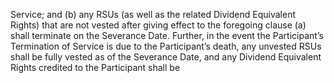 Service; and (b) any RSUs (as well as the related Dividend Equivalent Rights) that are not vested after
giving effect to the foregoing clause (a) shall terminate on the Severance Date. Further, in the event the
Participant’s  Termination  of  Service  is  due  to  the  Participant’s  death,  any  unvested  RSUs  shall  be  fully
vested as of the Severance Date, and any Dividend Equivalent Rights credited to the Participant shall be